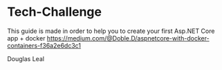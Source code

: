 # Tech-Challenge

This guide is made in order to help you to create your first Asp.NET Core app + docker
https://medium.com/@Doble.D/aspnetcore-with-docker-containers-f36a2e6dc3c1

Douglas Leal
